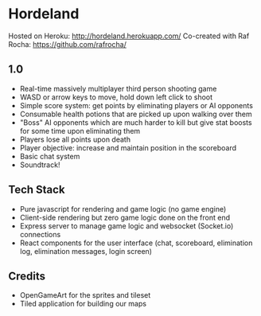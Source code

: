 # Hordeland

Hosted on Heroku: http://hordeland.herokuapp.com/
Co-created with Raf Rocha: https://github.com/rafrocha/

## 1.0
* Real-time massively multiplayer third person shooting game
* WASD or arrow keys to move, hold down left click to shoot
* Simple score system: get points by eliminating players or AI opponents
* Consumable health potions that are picked up upon walking over them
* "Boss" AI opponents which are much harder to kill but give stat boosts for some time upon eliminating them
* Players lose all points upon death
* Player objective: increase and maintain position in the scoreboard
* Basic chat system
* Soundtrack!

## Tech Stack
* Pure javascript for rendering and game logic (no game engine)
* Client-side rendering but zero game logic done on the front end
* Express server to manage game logic and websocket (Socket.io) connections 
* React components for the user interface (chat, scoreboard, elimination log, elimination messages, login screen)

## Credits
* OpenGameArt for the sprites and tileset
* Tiled application for building our maps

